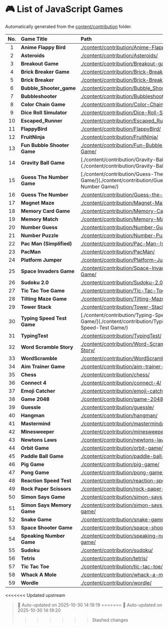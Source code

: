 # 🎮 List of JavaScript Games

Automatically generated from the [content/contribution](./content/contribution) folder.

| No. | Game Title | Path |
|:--:|:----------------|:----------------------------|
| 1 | **Anime Flappy Bird** | [./content/contribution/Anime-Flappy-Bird/](./content/contribution/Anime-Flappy-Bird/) |
| 2 | **Asteroids** | [./content/contribution/Asteroids/](./content/contribution/Asteroids/) |
| 3 | **Breakout Game** | [./content/contribution/Breakout-game/](./content/contribution/Breakout-game/) |
| 4 | **Brick Breaker Game** | [./content/contribution/Brick-Breaker-Game/](./content/contribution/Brick-Breaker-Game/) |
| 5 | **Brick Breaker** | [./content/contribution/Brick-Breaker/](./content/contribution/Brick-Breaker/) |
| 6 | **Bubble_Shooter_game** | [./content/contribution/Bubble_Shooter_game/](./content/contribution/Bubble_Shooter_game/) |
| 7 | **Bubbleshooter** | [./content/contribution/Bubbleshooter/](./content/contribution/Bubbleshooter/) |
| 8 | **Color Chain Game** | [./content/contribution/Color-Chain-game/](./content/contribution/Color-Chain-game/) |
| 9 | **Dice Roll Simulator** | [./content/contribution/Dice-Roll-Simulator/](./content/contribution/Dice-Roll-Simulator/) |
| 10 | **Escaped_Runner** | [./content/contribution/Escaped_Runner/](./content/contribution/Escaped_Runner/) |
| 11 | **FlappyBird** | [./content/contribution/FlappyBird/](./content/contribution/FlappyBird/) |
| 12 | **FruitNinja** | [./content/contribution/FruitNinja/](./content/contribution/FruitNinja/) |
| 13 | **Fun Bubble Shooter Game** | [./content/contribution/Fun-Bubble-Shooter-Game/](./content/contribution/Fun-Bubble-Shooter-Game/) |
| 14 | **Gravity Ball Game** | [./content/contribution/Gravity-Ball Game/](./content/contribution/Gravity-Ball Game/) |
| 15 | **Guess The Number Game** | [./content/contribution/Guess-The-Number Game/](./content/contribution/Guess-The-Number Game/) |
| 16 | **Guess The Number** | [./content/contribution/Guess-the-number/](./content/contribution/Guess-the-number/) |
| 17 | **Magnet Maze** | [./content/contribution/Magnet-Maze/](./content/contribution/Magnet-Maze/) |
| 18 | **Memory Card Game** | [./content/contribution/Memory-Card-Game/](./content/contribution/Memory-Card-Game/) |
| 19 | **Memory Match** | [./content/contribution/Memory-Match/](./content/contribution/Memory-Match/) |
| 20 | **Number Guess** | [./content/contribution/Number-Guess/](./content/contribution/Number-Guess/) |
| 21 | **Number Puzzle** | [./content/contribution/Number-Puzzle/](./content/contribution/Number-Puzzle/) |
| 22 | **Pac Man (Simplified)** | [./content/contribution/Pac-Man-(simplified)/](./content/contribution/Pac-Man-(simplified)/) |
| 23 | **PacMan** | [./content/contribution/PacMan/](./content/contribution/PacMan/) |
| 24 | **Platform Jumper** | [./content/contribution/Platform-Jumper/](./content/contribution/Platform-Jumper/) |
| 25 | **Space Invaders Game** | [./content/contribution/Space-Invaders-Game/](./content/contribution/Space-Invaders-Game/) |
| 26 | **Sudoku 2.0** | [./content/contribution/Sudoku-2.0/](./content/contribution/Sudoku-2.0/) |
| 27 | **Tic Tac Toe Game** | [./content/contribution/Tic-Tac-Toe-Game/](./content/contribution/Tic-Tac-Toe-Game/) |
| 28 | **Tilting Maze Game** | [./content/contribution/Tilting-Maze-Game/](./content/contribution/Tilting-Maze-Game/) |
| 29 | **Tower Stack** | [./content/contribution/Tower-Stack/](./content/contribution/Tower-Stack/) |
| 30 | **Typing Speed Test Game** | [./content/contribution/Typing-Speed-Test Game/](./content/contribution/Typing-Speed-Test Game/) |
| 31 | **TypingTest** | [./content/contribution/TypingTest/](./content/contribution/TypingTest/) |
| 32 | **Word Scramble Story** | [./content/contribution/Word-Scramble-Story/](./content/contribution/Word-Scramble-Story/) |
| 33 | **WordScramble** | [./content/contribution/WordScramble/](./content/contribution/WordScramble/) |
| 34 | **Aim Trainer Game** | [./content/contribution/aim-trainer-game/](./content/contribution/aim-trainer-game/) |
| 35 | **Chess** | [./content/contribution/chess/](./content/contribution/chess/) |
| 36 | **Connect 4** | [./content/contribution/connect-4/](./content/contribution/connect-4/) |
| 37 | **Emoji Catcher** | [./content/contribution/emoji-catcher/](./content/contribution/emoji-catcher/) |
| 38 | **Game 2048** | [./content/contribution/game-2048/](./content/contribution/game-2048/) |
| 39 | **Guessle** | [./content/contribution/guessle/](./content/contribution/guessle/) |
| 40 | **Hangman** | [./content/contribution/hangman/](./content/contribution/hangman/) |
| 41 | **Mastermind** | [./content/contribution/mastermind/](./content/contribution/mastermind/) |
| 42 | **Minesweeper** | [./content/contribution/minesweeper/](./content/contribution/minesweeper/) |
| 43 | **Newtons Laws** | [./content/contribution/newtons-laws/](./content/contribution/newtons-laws/) |
| 44 | **Orbit Game** | [./content/contribution/orbit-game/](./content/contribution/orbit-game/) |
| 45 | **Paddle Ball Game** | [./content/contribution/paddle-ball-game/](./content/contribution/paddle-ball-game/) |
| 46 | **Pig Game** | [./content/contribution/pig-game/](./content/contribution/pig-game/) |
| 47 | **Pong Game** | [./content/contribution/pong-game/](./content/contribution/pong-game/) |
| 48 | **Reaction Speed Test** | [./content/contribution/reaction-speed-test/](./content/contribution/reaction-speed-test/) |
| 49 | **Rock Paper Scissors** | [./content/contribution/rock-paper-scissors/](./content/contribution/rock-paper-scissors/) |
| 50 | **Simon Says Game** | [./content/contribution/simon-says-game/](./content/contribution/simon-says-game/) |
| 51 | **Simon Says Memory Game** | [./content/contribution/simon-says-memory-game/](./content/contribution/simon-says-memory-game/) |
| 52 | **Snake Game** | [./content/contribution/snake-game/](./content/contribution/snake-game/) |
| 53 | **Space Shooter Game** | [./content/contribution/space-shooter-game/](./content/contribution/space-shooter-game/) |
| 54 | **Speaking Number Game** | [./content/contribution/speaking-number-game/](./content/contribution/speaking-number-game/) |
| 55 | **Sudoku** | [./content/contribution/sudoku/](./content/contribution/sudoku/) |
| 56 | **Tetris** | [./content/contribution/tetris/](./content/contribution/tetris/) |
| 57 | **Tic Tac Toe** | [./content/contribution/tic-tac-toe/](./content/contribution/tic-tac-toe/) |
| 58 | **Whack A Mole** | [./content/contribution/whack-a-mole/](./content/contribution/whack-a-mole/) |
| 59 | **Wordle** | [./content/contribution/wordle/](./content/contribution/wordle/) |

<<<<<<< Updated upstream
> 🧩 Auto-updated on 2025-10-30 14:19:19
=======
> 🧩 Auto-updated on 2025-10-30 14:19:20
>>>>>>> Stashed changes
